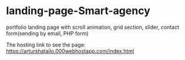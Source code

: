 # landing-page-Smart-agency
portfolio landing page with scroll animation, grid section, slider, contact form(sending by email, PHP form)

The hosting link to see the page: https://arturshatailo.000webhostapp.com/index.html
